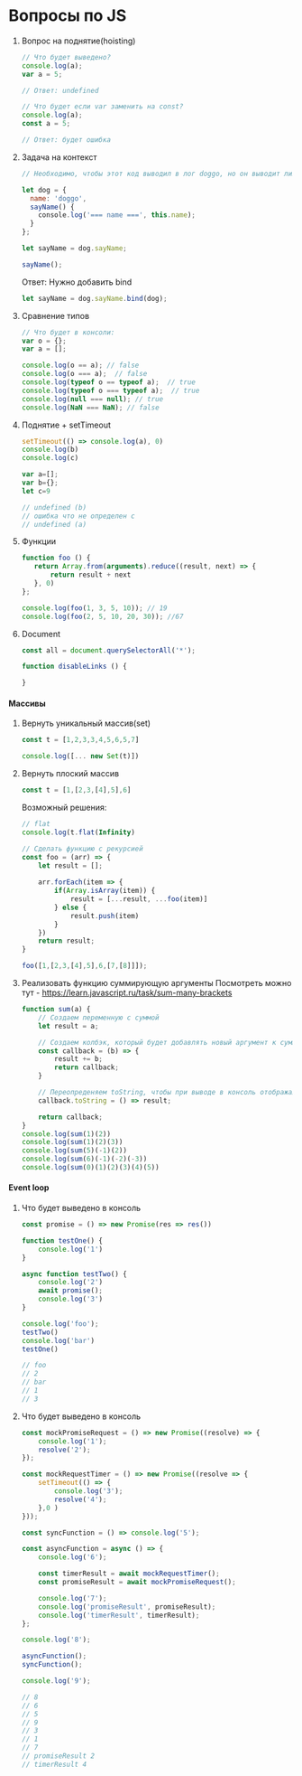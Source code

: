 # Вопросы по JS

1. Вопрос на поднятие(hoisting)
    ```js
    // Что будет выведено?
    console.log(a);
    var a = 5;
    
    // Ответ: undefined
    ```
    ```js
    // Что будет если var заменить на const?
    console.log(a);
    const a = 5;
    
    // Ответ: будет ошибка
    ```

2. Задача на контекст
    ```js
    // Необходимо, чтобы этот код выводил в лог doggo, но он выводит лишь undefined.
    
    let dog = {
      name: 'doggo',
      sayName() {
        console.log('=== name ===', this.name);
      }
    };
    
    let sayName = dog.sayName;
    
    sayName();
    ```
    Ответ: Нужно добавить bind
    ```js
    let sayName = dog.sayName.bind(dog);
    ```

3. Сравнение типов
    ```js
    // Что будет в консоли:
    var o = {};
    var a = [];
    
    console.log(o == a); // false
    console.log(o === a);  // false
    console.log(typeof o == typeof a);  // true
    console.log(typeof o === typeof a);  // true
    console.log(null === null); // true
    console.log(NaN === NaN); // false
    ```

4. Поднятие + setTimeout
    ```js
    setTimeout(() => console.log(a), 0)
    console.log(b)
    console.log(c)
    
    var a=[];
    var b={};
    let c=9
    
    // undefined (b)
    // ошибка что не определен c
    // undefined (a)
    ```

5. Функции
    ```js
    function foo () {
       return Array.from(arguments).reduce((result, next) => {
           return result + next
       }, 0)
    };
    
    console.log(foo(1, 3, 5, 10)); // 19
    console.log(foo(2, 5, 10, 20, 30)); //67
    ```
   
6. Document
    ```js
    const all = document.querySelectorAll('*');
    
    function disableLinks () {
    
    }
    
    ```

#### Массивы
1. Вернуть уникальный массив(set)
    ```js
    const t = [1,2,3,3,4,5,6,5,7]
    
    console.log([... new Set(t)])
    ```
   
2. Вернуть плоский массив
    ```js
    const t = [1,[2,3,[4],5],6]
    ```
    Возможный решения:
    ```js
    // flat 
    console.log(t.flat(Infinity)
    ```
    ```js
    // Сделать функцию с рекурсией
    const foo = (arr) => {
        let result = [];
        
        arr.forEach(item => {
            if(Array.isArray(item)) {
                result = [...result, ...foo(item)]
            } else {
                result.push(item)
            }
        })
        return result;
    }
    
    foo([1,[2,3,[4],5],6,[7,[8]]]);
    ```

3. Реализовать функцию суммирующую аргументы 
    Посмотреть можно тут - https://learn.javascript.ru/task/sum-many-brackets
    ```js
    function sum(a) {
        // Создаем переменную с суммой
        let result = a;
    
        // Создаем колбэк, который будет добавлять новый аргумент к сумме
        const callback = (b) => {
            result += b;
            return callback;
        }
    
        // Переопреденяем toString, чтобы при выводе в консоль отображалась сумма
        callback.toString = () => result;
    
        return callback;
    }
    console.log(sum(1)(2))
    console.log(sum(1)(2)(3))
    console.log(sum(5)(-1)(2))
    console.log(sum(6)(-1)(-2)(-3))
    console.log(sum(0)(1)(2)(3)(4)(5))

   
#### Event loop
1. Что будет выведено в консоль
    ```js
    const promise = () => new Promise(res => res())
    
    function testOne() {
        console.log('1')
    }
    
    async function testTwo() {
        console.log('2')
        await promise();
        console.log('3')
    }
    
    console.log('foo');
    testTwo()
    console.log('bar')
    testOne()
    
    // foo
    // 2
    // bar
    // 1
    // 3
    ```
 2. Что будет выведено в консоль
    ```js
    const mockPromiseRequest = () => new Promise((resolve) => {
        console.log('1');
        resolve('2');
    });
    
    const mockRequestTimer = () => new Promise((resolve => {
        setTimeout(() => {
            console.log('3');
            resolve('4');
        },0 )
    }));
    
    const syncFunction = () => console.log('5');
    
    const asyncFunction = async () => {
        console.log('6');
    
        const timerResult = await mockRequestTimer();
        const promiseResult = await mockPromiseRequest();
    
        console.log('7');
        console.log('promiseResult', promiseResult);
        console.log('timerResult', timerResult);
    };
    
    console.log('8');
    
    asyncFunction();
    syncFunction();
    
    console.log('9');
    
    // 8
    // 6
    // 5
    // 9
    // 3
    // 1
    // 7
    // promiseResult 2
    // timerResult 4
    ```
